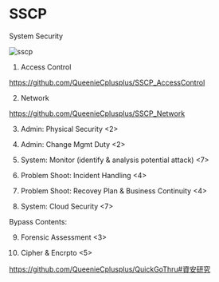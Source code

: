 # SSCP
System Security

![sscp](https://scontent.ftpe8-3.fna.fbcdn.net/v/t1.0-9/93498099_154086822747821_8646231739120746496_o.jpg?_nc_cat=106&_nc_sid=8024bb&_nc_ohc=264xCYAOt0MAX8KbLm1&_nc_ht=scontent.ftpe8-3.fna&oh=30990bf15de3b4dfc0809fbcb1461491&oe=5EBA16B0)

1. Access Control 

https://github.com/QueenieCplusplus/SSCP_AccessControl

2. Network 

https://github.com/QueenieCplusplus/SSCP_Network

3. Admin: Physical Security <2>

4. Admin: Change Mgmt Duty <2>

5. System: Monitor (identify & analysis potential attack) <7>

6. Problem Shoot: Incident Handling <4>

7. Problem Shoot: Recovey Plan & Business Continuity <4>

8. System: Cloud Security <7>

Bypass Contents:

9. Forensic Assessment <3>

10. Cipher & Encrpto <5>

https://github.com/QueenieCplusplus/QuickGoThru#資安研究
